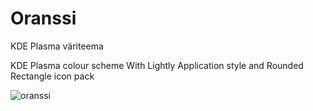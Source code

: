 # Oranssi
KDE Plasma väriteema

KDE Plasma colour scheme
With Lightly Application style and Rounded Rectangle icon pack

![oranssi](https://user-images.githubusercontent.com/73434605/153762398-0b0dedb1-d751-42a6-96ca-f964c48a66a5.png)
